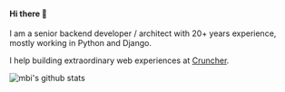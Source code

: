 #### Hi there 👋

I am a senior backend developer / architect with 20+ years experience, mostly working in Python and Django.

I help building extraordinary web experiences at <a href="https://github.com/cruncher/">Cruncher</a>.

<img src="https://github-readme-stats.vercel.app/api?username=mbi&show_icons=true&theme=default&hide_border=true" alt="mbi's github stats" />

<!--
**mbi/mbi** is a ✨ _special_ ✨ repository because its `README.md` (this file) appears on your GitHub profile.

Here are some ideas to get you started:

- 🔭 I’m currently working on ...
- 🌱 I’m currently learning ...
- 👯 I’m looking to collaborate on ...
- 🤔 I’m looking for help with ...
- 💬 Ask me about ...
- 📫 How to reach me: ...
- 😄 Pronouns: ...
- ⚡ Fun fact: ...
-->
